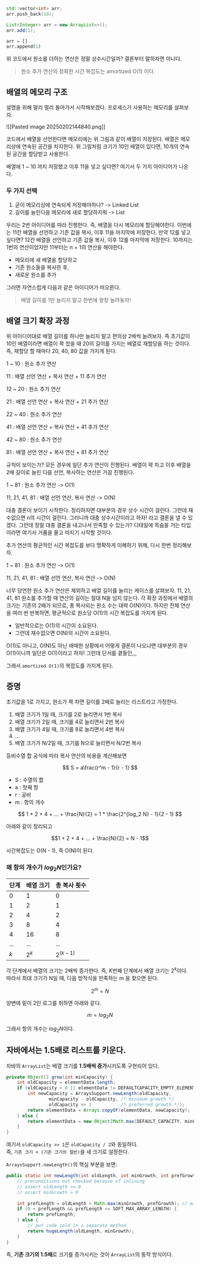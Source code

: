 ```cpp
std::vector<int> arr;  
arr.push_back(10);
```

```java
List<Integer> arr = new ArrayList<>();
arr.add(1);
```

```python
arr = []
arr.append(1)
```
  

위 코드에서 원소를 더하는 연산은 정말 상수시간일까? 결론부터 말하자면 아니다. 

> 원소 추가 연산의 정확한 시간 복잡도는 amortized O(1) 이다.

## 배열의 메모리 구조
설명을 위해 멀리 멀리 돌아가서 시작해보겠다. 프로세스가 사용하는 메모리를 살펴보자. 

![[Pasted image 20250202144840.png]]

코드에서 배열을 선언한다면 메모리에는 위 그림과 같이 배열이 저장된다. 배열은 메모리상에 연속된 공간을 차지한다. 위 그림처럼 크기가 10인 배열이 있다면, 10개의 연속된 공간을 할당받고 사용한다.

배열에 1 ~ 10 까지 저장했고 이후 11을 넣고 싶다면? 여기서 두 가지 아이디어가 나온다.

### 두 가지 선택
1. 굳이 메모리상에 연속되게 저장해야하나? -> Linked List
2. 길이를 늘린다음 메모리에 새로 할당하지뭐 -> List

우리는 2번 아이디어를 따라 진행한다. 즉, 배열을 다시 메모리에 할당해야한다. 이번에는 11칸 배열을 선언하고 기존 값을 복사, 이후 11을 마지막에 저장한다. 만약 12를 넣고 싶다면? 12칸 배열을 선언하고 기존 값을 복사, 이후 12를 마지막에 저장한다. 10까지는 1번의 연산이었지만 11부터는 n + 1의 연산을 해야한다. 

- 메모리에 새 배열을 할당하고
- 기존 원소들을 복사한 후,
- 새로운 원소를 추가

그러면 자연스럽게 다음과 같은 아이디어가 떠오른다.

> 배열 길이를 1만 늘리지 말고 한번에 왕창 늘려놓자!

## 배열 크기 확장 과정

위 아이디어대로 배열 길이를 하나만 늘리지 말고 편의상 2배씩 늘려보자. 즉 초기값이 10인 배열이라면 배열이 꽉 찼을 때 20의 길이를 가지는 배열로 재할당을 하는 것이다. 즉, 재할당 할 때마다 20, 40, 80 값을 가지게 된다.

1 ~ 10 :  원소 추가 연산

11 : 배열 선언 연산 + 복사 연산 + 11 추가 연산

12 ~ 20 : 원소 추가 연산

21 : 배열 선언 연산 + 복사 연산 + 21 추가 연산

22 ~ 40 : 원소 추가 연산

41 : 배열 선언 연산 + 복사 연산 + 41 추가 연산

42 ~ 80 : 원소 추가 연산

81 : 배열 선언 연산 + 복사 연산 + 81 추가 연산

규칙이 보이는가? 모든 경우에 일단 추가 연산이 진행된다. 배열이 꽉 차고 이후 배열을 2배 길이로 늘린 다음 선언, 복사하는 연산은 가끔 진행된다.

1 ~ 81 : 원소 추가 연산 -> O(1)

11, 21, 41, 81 : 배열 선언 연산, 복사 연산 -> O(N)

대충 결론이 보이기 시작한다. 정리하자면 대부분의 경우 상수 시간이 걸린다. 그런데 재수없으면 n의 시간이 걸린다. 그러니까 대충 상수시간이라고 하자! 라고 결론을 낼 수 있겠다. 그런데 정말 대충 결론을 내고나서 만족할 수 있는가? 디테일에 목숨을 거는 타입이라면 여기서 거품을 물고 따지기 시작할 것이다.

추가 연산의 평균적인 시간 복잡도를 보다 명확하게 이해하기 위해, 다시 한번 정리해보자.

1 ~ 81 : 원소 추가 연산 -> O(1)

11, 21, 41, 81 : 배열 선언 연산, 복사 연산 -> O(N)

너무 당연한 원소 추가 연산은 제외하고 배열 길이를 늘리는 케이스를 살펴보자. 11, 21, 41, 81 원소를 추가할 때 연산의 길이는 절대 N을 넘지 않는다. 각 확장 과정에서 배열의 크기는 기존의 2배가 되므로, 총 복사되는 원소 수는 대략 O(N)이다. 하지만 전체 연산을 여러 번 반복하면, 평균적으로 원소당 O(1)의 시간 복잡도를 가지게 된다.

- 일반적으로는 O(1)의 시간이 소요된다.
- 그런데 재수없으면 O(N)의 시간이 소요된다.

O(1)도 아니고, O(N)도 아닌 애매한 상황에서 어떻게 결론이 나오냐면 대부분의 경우 O(1)이니까 일단은 O(1)이라고 하자! 그런데 단서를 곁들인,,,

그래서 `amortized O(1)`의 복잡도를 가지게 된다.

## 증명
초기값을 1로 가지고, 원소가 꽉 차면 길이를 2배로 늘리는 리스트라고 가정한다.

1. 배열 크기가 1일 때, 크기를 2로 늘리면서 1번 복사
2. 배열 크기가 2일 때, 크기를 4로 늘리면서 2번 복사
3. 배열 크기가 4일 때, 크기를 8로 늘리면서 4번 복사
4. ...
5. 배열 크기가 N/2일 때, 크기를 N으로 늘리면서 N/2번 복사

등비수열 합 공식에 따라 복사 연산의 비용을 계산해보면

$$ S = a\frac{r^m - 1}{r - 1} $$
- S : 수열의 합
- a : 첫째 항
- r : 공비
- m : 항의 개수

$$ 1 + 2 + 4 + ... + \frac{N}{2} = 1 * \frac{2^{log_2 N} - 1}{2 - 1} $$

아래와 같이 정리되고

$$1 + 2 + 4 + ... + \frac{N}{2} = N - 1$$

시간복잡도는 O(N - 1), 즉 O(N)이 된다.

### 왜 항의 개수가 $log_2 N$인가요?
|단계|배열 크기|총 복사 횟수
|---|---|---|
|0|1|0|
|1|2|1|
|2|4|2|
|3|8|4|
|4|16|8|
|...|...|...|
|$k$|$2^k$|$2^(k - 1)$|

각 단계에서 배열의 크기는 2배씩 증가한다. 즉, K번째 단계에서 배열 크기는 $2^k$이다. 따라서 최대 크기가 N일 때, 다음 방적식을 만족하는 m 을 찾으면 된다.

$$2^m = N$$

양변에 밑이 2인 로그를 취하면 아래와 같다.

$$m = log_2 N$$

그래서 항의 개수는  $log_2 N$이다.

## 자바에서는 1.5배로 리스트를 키운다.
자바의 `ArrayList`는 배열 크기를 **1.5배씩 증가**시키도록 구현되어 있다.
```java
private Object[] grow(int minCapacity) {  
    int oldCapacity = elementData.length;  
    if (oldCapacity > 0 || elementData != DEFAULTCAPACITY_EMPTY_ELEMENTDATA) {  
        int newCapacity = ArraysSupport.newLength(oldCapacity,  
                minCapacity - oldCapacity, /* minimum growth */  
                oldCapacity >> 1           /* preferred growth */);  
        return elementData = Arrays.copyOf(elementData, newCapacity);  
    } else {  
        return elementData = new Object[Math.max(DEFAULT_CAPACITY, minCapacity)];  
    }  
}
```

여기서 `oldCapacity >> 1`은 `oldCapacity / 2`와 동일하다.  
즉, `기존 크기 + (기존 크기의 절반)`을 새 크기로 설정한다.

`ArraysSupport.newLength()`의 핵심 부분을 보면:

```java
public static int newLength(int oldLength, int minGrowth, int prefGrowth) {  
    // preconditions not checked because of inlining  
    // assert oldLength >= 0  
    // assert minGrowth > 0  
  
    int prefLength = oldLength + Math.max(minGrowth, prefGrowth); // might overflow  
    if (0 < prefLength && prefLength <= SOFT_MAX_ARRAY_LENGTH) {  
        return prefLength;  
    } else {  
        // put code cold in a separate method  
        return hugeLength(oldLength, minGrowth);  
    }  
}
```

즉, **기존 크기의 1.5배**로 크기를 증가시키는 것이 `ArrayList`의 동작 방식이다.